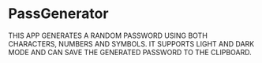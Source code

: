 # PassGenerator
THIS APP GENERATES A RANDOM PASSWORD USING BOTH CHARACTERS, NUMBERS AND SYMBOLS.
IT SUPPORTS LIGHT AND DARK MODE AND CAN SAVE THE GENERATED PASSWORD TO THE CLIPBOARD.
